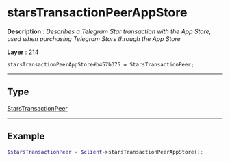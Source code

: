 # starsTransactionPeerAppStore

**Description** : *Describes a Telegram Star transaction with the App Store, used when purchasing Telegram Stars through the App Store*

**Layer** : 214

```tl
starsTransactionPeerAppStore#b457b375 = StarsTransactionPeer;
```

---

## Type

[StarsTransactionPeer](type/StarsTransactionPeer)

---

## Example

```php
$starsTransactionPeer = $client->starsTransactionPeerAppStore();
```